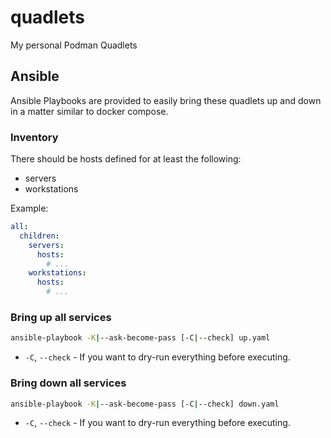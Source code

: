 # quadlets

My personal Podman Quadlets

## Ansible

Ansible Playbooks are provided to easily bring these quadlets up and down in a matter similar to docker compose.

### Inventory

There should be hosts defined for at least the following:

- servers
- workstations

Example:
```yaml
all:
  children:
    servers:
      hosts:
        # ...
    workstations:
      hosts:
        # ...
```

### Bring up all services

```bash
ansible-playbook -K|--ask-become-pass [-C|--check] up.yaml
```

- `-C`, `--check` - If you want to dry-run everything before executing.

### Bring down all services

```bash
ansible-playbook -K|--ask-become-pass [-C|--check] down.yaml
```

- `-C`, `--check` - If you want to dry-run everything before executing.
